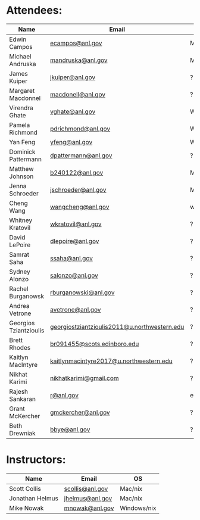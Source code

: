 Attendees:
====
|Name   | Email  |OS   |
|---|---|---|
|Edwin Campos |ecampos@anl.gov| Mac|
|Michael Andruska|mandruska@anl.gov |  Mac|
|James Kuiper| jkuiper@anl.gov|?|
|Margaret Macdonnel| macdonell@anl.gov|? |
|Virendra Ghate| vghate@anl.gov| Windows/Nix |
|Pamela Richmond| pdrichmond@anl.gov| Windows|
|Yan Feng| yfeng@anl.gov| Windows|
|Dominick Pattermann| dpattermann@anl.gov| ? |
|Matthew Johnson| b240122@anl.gov| Mac |
|Jenna Schroeder|jschroeder@anl.gov|Mac |
|Cheng Wang| wangcheng@anl.gov |windows/nix |
|Whitney Kratovil | wkratovil@anl.gov |? |
|David LePoire |dlepoire@anl.gov| ?|
|Samrat Saha | ssaha@anl.gov | ?|
|Sydney Alonzo|  salonzo@anl.gov |?|
|Rachel Burganowsk|  rburganowski@anl.gov|?|
|Andrea Vetrone|  avetrone@anl.gov|?|
|Georgios  Tziantzioulis |georgiostziantzioulis2011@u.northwestern.edu|?|
|Brett Rhodes |br091455@scots.edinboro.edu|?|
|Kaitlyn MacIntyre |kaitlynmacintyre2017@u.northwestern.edu|?|
|Nikhat Karimi  |nikhatkarimi@gmail.com|?|
|Rajesh Sankaran| r@anl.gov | everything|
|Grant McKercher|gmckercher@anl.gov|?|
|Beth Drewniak  |bbye@anl.gov|?|

Instructors:
====
|Name   | Email  |OS   |
|---|---|---|
|Scott Collis |scollis@anl.gov| Mac/nix|
|Jonathan Helmus |jhelmus@anl.gov| Mac/nix|
|Mike Nowak|mnowak@anl.gov|Windows/nix|
